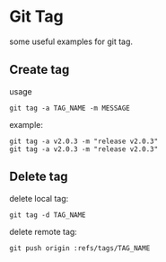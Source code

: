 # Git Tag

some useful examples for git tag.

## Create tag

usage

    git tag -a TAG_NAME -m MESSAGE

example: 

    git tag -a v2.0.3 -m "release v2.0.3"
    git tag -a v2.0.3 -m "release v2.0.3"

## Delete tag

delete local tag:

    git tag -d TAG_NAME

delete remote tag:

    git push origin :refs/tags/TAG_NAME
